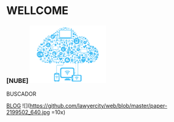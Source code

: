 # WELLCOME

### [NUBE] ![](https://github.com/lawyercity/web/blob/master/cloud3.png)  

BUSCADOR

[BLOG](https://ciudaddelabogado.org/index.php/apps/cms_pico/pico/lab) ![](https://github.com/lawyercity/web/blob/master/paper-2199502_640.jpg =10x)  
